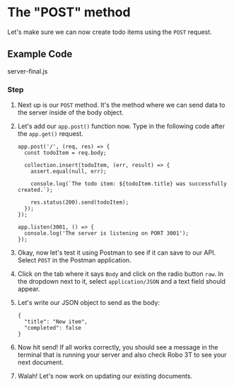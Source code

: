 # The "POST" method

Let's make sure we can now create todo items using the `POST` request.

## Example Code

server-final.js

### Step

1.  Next up is our `POST` method. It's the method where we can send data to the server inside of the body object.

2.  Let's add our `app.post()` function now. Type in the following code after the `app.get()` request.

    ```
    app.post('/', (req, res) => {
      const todoItem = req.body;

      collection.insert(todoItem, (err, result) => {
        assert.equal(null, err);

        console.log(`The todo item: ${todoItem.title} was successfully created.`);

        res.status(200).send(todoItem);
      });
    });

    app.listen(3001, () => {
      console.log('The server is listening on PORT 3001');
    });
    ```

3.  Okay, now let's test it using Postman to see if it can save to our API. Select `POST` in the Postman application.

4.  Click on the tab where it says `Body` and click on the radio button `raw`. In the dropdown next to it, select `application/JSON` and a text field should appear.

5.  Let's write our JSON object to send as the body:

    ```
    {
      "title": "New item",
      "completed": false
    }
    ```

6.  Now hit send! If all works correctly, you should see a message in the terminal that is running your server and also check Robo 3T to see your next document.

7.  Walah! Let's now work on updating our existing documents.
